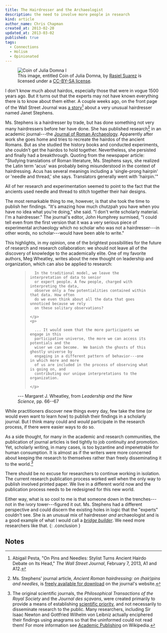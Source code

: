 ```yaml
---
title: The Hairdresser and the Archaeologist 
description: the need to involve more people in research
kind: article
author_name: Chris Chapman
created_at: 2013-02-20
updated_at: 2013-03-02
published: true
tags:
  - Connections
  - Holism
  - Opinionated
---
```


<figure about="http://pentandra.com/blog/the-hairdresser-and-the-archaeologist/Julia-domna.jpg"
    xmlns:dct="http://purl.org/dc/terms/"
    xmlns:cc="http://creativecommons.org/ns#" class="aside img">
  <img src="/blog/the-hairdresser-and-the-archaeologist/Julia-domna.jpg" alt="Coin of Julia Domna I" class="static" />
  <figcaption class="small">
    This image, entitled <span property="dct:title">Coin of Julia Domna</span>,
    by 
    <a href="http://en.wikipedia.org/wiki/User:Rasiel" property="cc:attributionName" rel="cc:attributionURL dct:creator">Rasiel Suarez</a>
    is licensed under a 
    <a rel="license" href="http://creativecommons.org/licenses/by-sa/3.0/"><abbr>CC-BY-SA</abbr> license</a>.
  </figcaption>
</figure>

I don't know much about hairdos, especially those that were in vogue <span
class="oldstyle">1500</span> years ago. But it turns out that the experts may
not have known everything there is to know about them either. A couple weeks
ago, on the front page of the Wall Street Journal was [a
story](http://online.wsj.com/article/SB10001424127887324900204578286272195339456.html)[^1]
about a very unusual hairdresser named Janet Stephens. 

<!--MORE-->

Ms. Stephens is a hairdresser by trade, but has done something not very many
hairdressers before her have done. She has published research[^ja] in an
academic journal---the [Journal of Roman
Archaeology](http://www.journalofromanarch.com/). Apparently after work she
goes home and tries to recreate the hairdos of the ancient Romans. But as she
studied the history books and conducted experiments, she couldn't get the
hairdos to hold together. Nevertheless, she persisted and finally had a
breakthrough. Quoting from the newspaper article: "Studying translations of
Roman literature, Ms. Stephens says, she realized the Latin term 'acus' was
probably being misunderstood in the context of hairdressing. Acus has several
meanings including a 'single-prong hairpin' or 'needle and thread,' she says.
Translators generally went with 'hairpin.'"

All of her research and experimentation seemed to point to the fact that the
ancients used needle and thread to stitch together their hair designs.

The most remarkable thing to me, however, is that she took the time to publish
her findings. "It's amazing how much chutzpah you have when you have no idea
what you're doing," she said. "I don't write scholarly material. I'm a
hairdresser." The journal's editor, John Humphrey surmised, "I could tell even
from the first version that it was a very serious piece of experimental
archaeology which no scholar who was not a hairdresser---in other words, no
scholar---would have been able to write."

This highlights, in my opinion, one of the brightest possibilities for the
future of research and research collaboration: we should not leave all of the
discovery of knowledge to the academically elite. One of my favorite authors,
Meg Wheatley, writes about the new thought on leadership and organization,
which can also be applied to research:

<figure class="bq grab">
  <blockquote>
    <p>

      In the traditional model, we leave the interpretation of data to senior
      or expert people. A few people, charged with interpreting the data,
      observe only a few potentialities contained within that data. How often
      do we even think about all the data that goes unnoticed because we rely
      on these solitary observations?

    </p>
    <p>
        
      ... It would seem that the more participants we engage in this
      participative universe, the more we can access its potentials and the
      wiser we can become.  We banish the ghosts of this ghostly universe by
      engaging in a different pattern of behavior---one in which more and more
      of us are included in the process of observing what is going on, and
      contributing our unique interpretations to the organization.

    </p>
  </blockquote>
  <figcaption>--- Margaret J. Wheatley, from <cite>Leadership and the New Science</cite>, pp. <span class="oldstyle">66--67</span></figcaption>
</figure>

While practitioners discover new things every day, few take the time (or would
even want to learn _how_) to publish their findings in a scholarly journal.
But I think many could and *would* participate in the research process, if
there were easier ways to do so.

As a side thought, for many in the academic and research communities, the
publication of journal articles is tied tightly to job continuity and
promotion. Yet, scholarly writing, in many cases, is too byzantine and
impenetrable for human consumption. It is almost as if the writers were more
concerned about keeping the research to themselves rather than freely
disseminating it to the world.[^1st-journals]

There should be no excuse for researchers to continue working in isolation.
The current research publication process worked well when the only way to
publish involved printed paper. We live in a different world now and the
publication process needs to be redesigned for this new world.

Either way, what is so cool to me is that someone down in the trenches---not in
the ivory tower---figured it out. Ms. Stephens had a different perspective and
could discern the existing holes in logic that the "experts" couldn't see. She
is an unusual mix of hairdresser *and* archaeologist and is a good example of
what I would call a [_bridge builder_](/research/#p[OwgWnb],h[OwgWnb,3]). We
need more researchers like that.
{: .conclusion }

## Notes

[^1]: Abigail Pesta, "On Pins and Needles: Stylist Turns Ancient Hairdo Debate
    on Its Head," <i>The Wall Street Journal</i>, February 7, 2013, A1 and A12.

[^ja]: Ms. Stephens' journal article, _Ancient Roman hairdressing: on
    (hair)pins and needles_, is
    [freely available for download](http://www.journalofromanarch.com/samples.html)
    on the journal's website.

[^1st-journals]: 

    The original scientific journals, the <cite>Philosophical Transactions of
    the Royal Society</cite> and the <cite>Journal des sçavans</cite>, were
    created primarily to provide a means of establishing [scientific
    priority](http://en.wikipedia.org/wiki/Scientific_priority), and not
    necessarily to disseminate research to the public. Many researchers,
    including Sir Isaac Newton and Gottfried Wilhelm von Leibniz actually
    enciphered their findings using anagrams so that the uninformed could not
    read them! For more information see [Academic
    Publishing](http://en.wikipedia.org/wiki/Academic_publishing#History) on
    Wikipedia.
